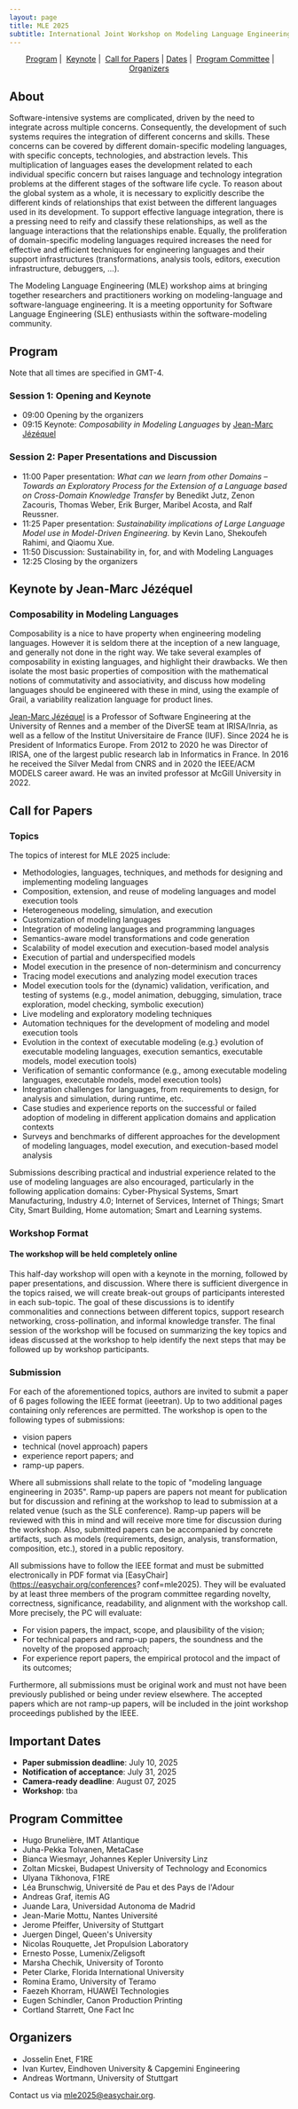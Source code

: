 ```yaml
---
layout: page
title: MLE 2025
subtitle: International Joint Workshop on Modeling Language Engineering (MLE) and Sustainability and Modeling (SusMod), October 6, 2025 <br /> Co-located with <a href="https://conf.researchr.org/home/models-2025">MODELS 2025</a>
---
```


<p align="center">
  <!--<a href="#about">About</a> |--> 
  <a href="#program">Program</a> | 
  <a href="#keynote">Keynote</a> | 
  <a href="#call-for-papers">Call for Papers</a> |
  <a href="#important-dates">Dates</a> | 
  <a href="#program-committee">Program Committee</a> | 
  <a href="#organizers">Organizers</a> 
</p>

## About

Software-intensive systems are complicated, driven by the need to integrate across multiple concerns.
Consequently, the development of such systems requires the integration of different concerns and skills.
These concerns can be covered by different domain-specific modeling languages, with specific concepts, technologies, and abstraction levels.
This multiplication of languages eases the development related to each individual specific concern but raises language and technology integration problems at the different stages of the software life cycle.
To reason about the global system as a whole, it is necessary to explicitly describe the different kinds of relationships that exist between the different languages used in its development.
To support effective language integration, there is a pressing need to reify and classify these relationships, as well as the language interactions that the relationships enable.
Equally, the proliferation of domain-specific modeling languages required increases the need for effective and efficient techniques for engineering languages and their support infrastructures (transformations, analysis tools, editors, execution infrastructure, debuggers, …).

The Modeling Language Engineering (MLE) workshop aims at bringing together researchers and practitioners working on modeling-language and software-language engineering. It is a meeting opportunity for Software Language Engineering (SLE) enthusiasts within the software-modeling community.

## Program

Note that all times are specified in GMT-4. 

### Session 1: Opening and Keynote
- 09:00 Opening by the organizers 
- 09:15 Keynote: *Composability in Modeling Languages* by [Jean-Marc Jézéquel](https://people.irisa.fr/Jean-Marc.Jezequel/)

### Session 2: Paper Presentations and Discussion
- 11:00 Paper presentation: *What can we learn from other Domains – Towards an Exploratory Process for the Extension of a Language based on Cross-Domain Knowledge Transfer* by Benedikt Jutz, Zenon Zacouris, Thomas Weber, Erik Burger, Maribel Acosta, and Ralf Reussner.
- 11:25 Paper presentation: *Sustainability implications of Large Language Model use in Model-Driven Engineering.* by Kevin Lano, Shekoufeh Rahimi, and Qiaomu Xue. 
- 11:50 Discussion: Sustainability in, for, and with Modeling Languages
- 12:25 Closing by the organizers

## Keynote by Jean-Marc Jézéquel

### Composability in Modeling Languages 

Composability is a nice to have property when engineering modeling languages.
However it is seldom there at the inception of a new language, and generally not done in the right way. We take several examples of composability in existing languages, and highlight their drawbacks. We then isolate the most basic properties of composition with the mathematical notions of commutativity and associativity, and discuss how modeling languages should be engineered with these in mind, using the example of Grail, a variability realization language for product lines. 

[Jean-Marc Jézéquel](https://people.irisa.fr/Jean-Marc.Jezequel/) is a Professor of Software Engineering at the University of Rennes and a member of the DiverSE team at IRISA/Inria, as well as a fellow of the Institut Universitaire de France (IUF). Since 2024 he is President of Informatics Europe. From 2012 to 2020 he was Director of IRISA, one of the largest public research lab in Informatics in France. In 2016 he received the Silver Medal from CNRS and in 2020 the IEEE/ACM MODELS career award. He was an invited professor at McGill University in 2022.


## Call for Papers

### Topics

The topics of interest for MLE 2025 include:

- Methodologies, languages, techniques, and methods for designing and implementing modeling languages
- Composition, extension, and reuse of modeling languages and model execution tools
- Heterogeneous modeling, simulation, and execution
- Customization of modeling languages
- Integration of modeling languages and programming languages
- Semantics-aware model transformations and code generation
- Scalability of model execution and execution-based model analysis
- Execution of partial and underspecified models
- Model execution in the presence of non-determinism and concurrency
- Tracing model executions and analyzing model execution traces
- Model execution tools for the (dynamic) validation, verification, and testing of systems (e.g., model animation, debugging, simulation, trace exploration, model checking, symbolic execution)
- Live modeling and exploratory modeling techniques
- Automation techniques for the development of modeling and model execution tools
- Evolution in the context of executable modeling (e.g.} evolution of executable modeling languages, execution semantics, executable models, model execution tools)
- Verification of semantic conformance (e.g., among executable modeling languages, executable models, model execution tools)
- Integration challenges for languages, from requirements to design, for analysis and simulation, during runtime, etc.
- Case studies and experience reports on the successful or failed adoption of modeling in different application domains and application contexts
- Surveys and benchmarks of different approaches for the development of modeling languages, model execution, and execution-based model analysis

Submissions describing practical and industrial experience related to the use of modeling languages are also encouraged, particularly in the following application domains:
Cyber-Physical Systems, Smart Manufacturing, Industry 4.0; Internet of Services, Internet of Things; Smart City, Smart Building, Home automation; Smart and Learning systems.

### Workshop Format

#### The workshop will be held completely online

This half-day workshop will open with a keynote in the morning, followed by paper presentations, and discussion.
Where there is sufficient divergence in the topics raised, we will create break-out groups of participants interested in each sub-topic. The goal of these discussions is to identify commonalities and connections between different topics, support research networking, cross-pollination, and informal knowledge transfer.
The final session of the workshop will be focused on summarizing the key topics and ideas discussed at the workshop to help identify the next steps that may be followed up by workshop participants.

### Submission

For each of the aforementioned topics, authors are invited to submit a paper of 6 pages following the IEEE format (ieeetran). Up to two additional pages containing only references are permitted. The workshop is open to the following types of submissions: 

- vision papers
- technical (novel approach) papers
- experience report papers; and
- ramp-up papers.

Where all submissions shall relate to the topic of "modeling language engineering in 2035". Ramp-up papers are papers not meant for publication but for
discussion and refining at the workshop to lead to submission at a related venue (such as the SLE conference). Ramp-up papers will be reviewed with
this in mind and will receive more time for discussion during the workshop. Also, submitted papers can be accompanied by concrete artifacts, such as
models (requirements, design, analysis, transformation, composition, etc.), stored in a public repository. 

All submissions have to follow the IEEE format and must be submitted electronically in PDF format via [EasyChair](https://easychair.org/conferences?
conf=mle2025). They will be evaluated by at least three members of the program committee regarding novelty, correctness, significance, readability,
and alignment with the workshop call. More precisely, the PC will evaluate: 

- For vision papers, the impact, scope, and plausibility of the vision;
- For technical papers and ramp-up papers, the soundness and the novelty of the proposed approach;
- For experience report papers, the empirical protocol and the impact of its outcomes;

Furthermore, all submissions must be original work and must not have been previously published or being under review elsewhere. The accepted papers which are not ramp-up papers, will be included in the joint workshop proceedings published by the IEEE.

## Important Dates

- **Paper submission deadline**: July 10, 2025
- **Notification of acceptance**: July 31, 2025
- **Camera-ready deadline**: August 07, 2025
- **Workshop**: tba

## Program Committee

- Hugo Brunelière, IMT Atlantique
- Juha-Pekka Tolvanen, MetaCase
- Bianca Wiesmayr, Johannes Kepler University Linz
- Zoltan Micskei, Budapest University of Technology and Economics
- Ulyana Tikhonova, F1RE
- Léa Brunschwig, Université de Pau et des Pays de l'Adour
- Andreas	Graf,	itemis AG
- Juande Lara, Universidad Autonoma de Madrid
- Jean-Marie Mottu, Nantes Université
- Jerome Pfeiffer, University of Stuttgart
- Juergen	Dingel, Queen's University
- Nicolas	Rouquette, Jet Propulsion Laboratory
- Ernesto	Posse, Lumenix/Zeligsoft
- Marsha	Chechik, University of Toronto
- Peter	Clarke, Florida International University
- Romina	Eramo, University of Teramo
- Faezeh	Khorram, HUAWEI Technologies
- Eugen	Schindler, Canon Production Printing
- Cortland	Starrett, One Fact Inc

## Organizers 

- Josselin Enet, F1RE
- Ivan Kurtev, Eindhoven University & Capgemini Engineering
- Andreas Wortmann, University of Stuttgart

Contact us via mle2025@easychair.org.
